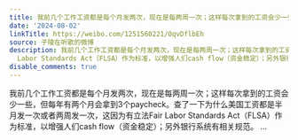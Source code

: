 ```yaml
---
title: 我前几个工作工资都是每个月发两次，现在是每两周一次；这样每次拿到的工资会少一些，但每年有两个月会拿到3个paycheck。查了一下为什么美国工资都是半月发一次...
date: '2024-08-02'
linkTitle: https://weibo.com/1251560221/OqvDflbEh
source: 子陵在听歌的微博
description: 我前几个工作工资都是每个月发两次，现在是每两周一次；这样每次拿到的工资会少一些，但每年有两个月会拿到3个paycheck。查了一下为什么美国工资都是半月发一次或者两周发一次，这因为有立法Fair
  Labor Standards Act（FLSA）作为标准，以增强人们cash flow（资金稳定）；另外银行系统有相关规范。  ...
disable_comments: true
---
```

我前几个工作工资都是每个月发两次，现在是每两周一次；这样每次拿到的工资会少一些，但每年有两个月会拿到3个paycheck。查了一下为什么美国工资都是半月发一次或者两周发一次，这因为有立法Fair Labor Standards Act（FLSA）作为标准，以增强人们cash flow（资金稳定）；另外银行系统有相关规范。  ...